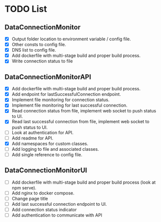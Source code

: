 # TODO List

## DataConnectionMonitor

- [x] Output folder location to environment variable / config file.
- [x] Other consts to config file.
- [x] DNS list to config file.
- [x] Add dockerfile with multi-stage build and proper build process.
- [x] Write connection status to file

## DataConnectionMonitorAPI

- [x] Add dockerfile with multi-stage build and proper build process.
- [x] Add endpoint for lastSuccessfulConnection endpoint.
- [x] Implement file monitoring for connection status.
- [x] Implement file monitoring for last successful connection.
- [x] Read connection status from file, implement web socket to push status to UI.
- [x] Read last successful connection from file, implement web socket to push status to UI.
- [ ] Look at authentication for API.
- [ ] Add readme for API.
- [x] Add namespaces for custom classes.
- [ ] Add logging to file and associated classes.
- [ ] Add single reference to config file.

## DataConnectionMonitorUI

- [ ] Add dockerfile with multi-stage build and proper build process (look at npm serve).
- [ ] Add nginx to docker compose.
- [ ] Change page title
- [ ] Add last successful connection endpoint to UI.
- [ ] Add connection status indicator
- [ ] Add authentication to communicate with API